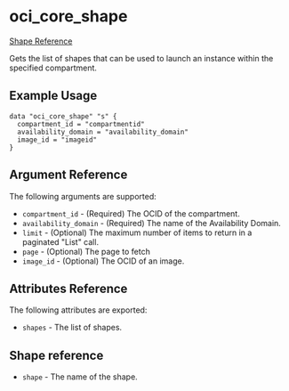 # oci\_core\_shape

[Shape Reference][ba540762]

  [ba540762]: https://docs.us-phoenix-1.oraclecloud.com/api/#/en/iaas/20160918/Shape/ "ShapeReference"

Gets the list of shapes that can be used to launch an instance within the specified compartment.

## Example Usage

```
data "oci_core_shape" "s" {
  compartment_id = "compartmentid"
  availability_domain = "availability_domain"
  image_id = "imageid"
}
```

## Argument Reference

The following arguments are supported:

* `compartment_id` - (Required) The OCID of the compartment.
* `availability_domain` - (Required) The name of the Availability Domain.
* `limit` - (Optional) The maximum number of items to return in a paginated "List" call.
* `page` - (Optional) The page to fetch
* `image_id` - (Optional) The OCID of an image.

## Attributes Reference

The following attributes are exported:

* `shapes` - The list of shapes.

## Shape reference
* `shape` - The name of the shape.
